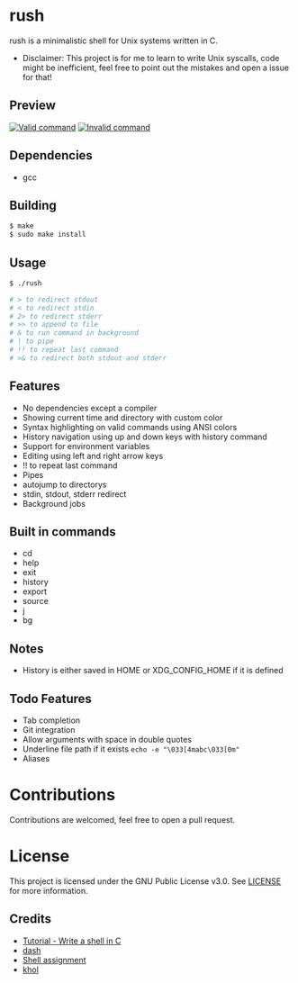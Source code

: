 # rush

rush is a minimalistic shell for Unix systems written in C.

* Disclaimer: This project is for me to learn to write Unix syscalls, code might be inefficient, feel free to point out the mistakes and open a issue for that!

## Preview
[![Valid command](https://r2.e-z.host/3c62bb3a-a8a9-43f6-afd6-553646f51dc4/aqnpvvud.png)]()
[![Invalid command](https://r2.e-z.host/3c62bb3a-a8a9-43f6-afd6-553646f51dc4/xf80dq0b.png)]()

## Dependencies
- gcc

## Building
```sh
$ make
$ sudo make install
```

## Usage
```sh
$ ./rush

# > to redirect stdout
# < to redirect stdin
# 2> to redirect stderr
# >> to append to file
# & to run command in background
# | to pipe
# !! to repeat last command
# >& to redirect both stdout and stderr
```

## Features
- No dependencies except a compiler
- Showing current time and directory with custom color
- Syntax highlighting on valid commands using ANSI colors
- History navigation using up and down keys with history command
- Support for environment variables
- Editing using left and right arrow keys
- !! to repeat last command
- Pipes
- autojump to directorys
- stdin, stdout, stderr redirect
- Background jobs

## Built in commands
- cd
- help
- exit
- history
- export
- source
- j
- bg

## Notes
- History is either saved in HOME or XDG_CONFIG_HOME if it is defined

## Todo Features
- Tab completion
- Git integration
- Allow arguments with space in double quotes
- Underline file path if it exists `echo -e "\033[4mabc\033[0m"`
- Aliases

# Contributions
Contributions are welcomed, feel free to open a pull request.

# License
This project is licensed under the GNU Public License v3.0. See [LICENSE](https://github.com/night0721/rush/blob/master/LICENSE) for more information.

## Credits
- [Tutorial - Write a shell in C](https://brennan.io/2015/01/16/write-a-shell-in-c/)
- [dash](https://github.com/danishprakash/dash)
- [Shell assignment](https://www.cs.cornell.edu/courses/cs414/2004su/homework/shell/shell.html)
- [khol](https://github.com/SanketDG/khol/)
